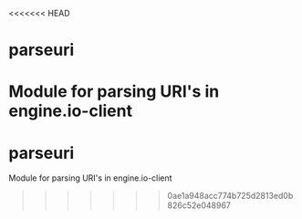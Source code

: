 <<<<<<< HEAD
# parseuri
Module for parsing URI's in engine.io-client
=======
# parseuri
Module for parsing URI's in engine.io-client
>>>>>>> 0ae1a948acc774b725d2813ed0b826c52e048967
